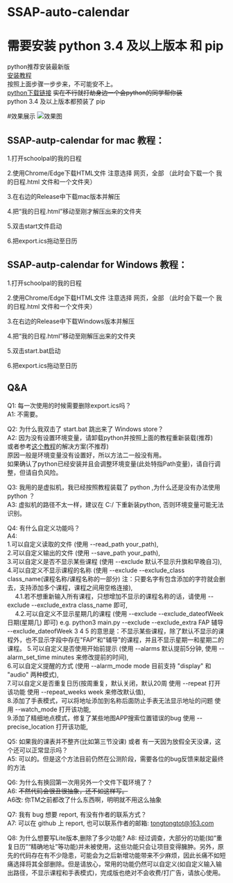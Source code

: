 # SSAP-auto-calendar
# 需要安装 python 3.4 及以上版本 和 pip

python推荐安装最新版            
[安装教程](https://zhuanlan.zhihu.com/p/635089472)                            
按照上面步骤一步步来，不可能安不上。              
[python下载链接](https://www.python.org/downloads/)
~~实在不行就打劫身边一个会python的同学帮你装~~                 
python 3.4 及以上版本都预装了 pip            

#效果展示
![效果图](https://github.com/tongtongtot/SSAP-auto-calendar/assets/55981482/1bc134a6-296e-46f8-a41c-467436506d71)

## SSAP-autp-calendar for mac 教程：

1.打开schoolpal的我的日程

2.使用Chrome/Edge下载HTML文件 注意选择 网页，全部  （此时会下载一个 我的日程.html 文件和一个文件夹）

3.在右边的Release中下载mac版本并解压

4.把“我的日程.html”移动至刚才解压出来的文件夹

5.双击start文件启动      

6.把export.ics拖动至日历

## SSAP-autp-calendar for Windows 教程：   

1.打开schoolpal的我的日程

2.使用Chrome/Edge下载HTML文件 注意选择 网页，全部 （此时会下载一个 我的日程.html 文件和一个文件夹）

3.在右边的Release中下载Windows版本并解压

4.把“我的日程.html”移动至刚解压出来的文件夹

5.双击start.bat启动         

6.把export.ics拖动至日历


## Q&A
Q1: 每一次使用的时候需要删除export.ics吗？       
A1: 不需要。

Q2: 为什么我双击了 start.bat 跳出来了 Windows store？      
A2: 因为没有设置环境变量，请卸载python并按照上面的教程重新装载(推荐)          
或者参考[这个教程](https://www.jianshu.com/p/a5c5148b7434)的解决方案(不推荐)          
原因一般是环境变量没有设置好，所以方法二一般没有用。          
如果确认了python已经安装并且会调整环境变量(此处特指Path变量)，请自行调整，但请自负风险。                

Q3: 我用的是虚拟机，我已经按照教程装载了 python ,为什么还是没有办法使用 python ？      
A3: 虚拟机的路径不太一样，建议在 C:/ 下重新装python, 否则环境变量可能无法识别。             

Q4: 有什么自定义功能吗？      
A4:       
1.可以自定义读取的文件 (使用 --read_path your_path),    
2.可以自定义输出的文件 (使用 --save_path your_path),              
3.可以自定义是否不显示某些课程 (使用 --exclude 默认不显示升旗和早晚自习),              
4.可以自定义不显示课程的名称 (使用 --exclude --exclude_class class_name(课程名称/课程名称的一部分) 注：只要名字有包含添加的字符就会删去，支持添加多个课程，课程之间用空格连接),      
&emsp; 4.1.若不想重新输入所有课程，只想增加不显示的课程名称的话，请使用 --exclude --exclude_extra class_name 即可,     
&emsp; 4.2.可以自定义不显示星期几的课程 (使用 --exclude --exclude_dateofWeek 日期(星期几) 即可)
e.g. python3 main.py --exclude --exclude_extra FAP 辅导 --exclude_dateofWeek 3 4 5 的意思是：不显示某些课程，除了默认不显示的课程外，也不显示字段中存在"FAP"和"辅导"的课程，并且不显示星期一和星期二的课程。
5.可以自定义是否使用开始前提示 (使用 --alarms 默认提前5分钟, 使用 --alarm_set_time minutes 来修改提前的时间),                 
6.可以自定义提醒的方式 (使用 --alarm_mode mode 目前支持 "display" 和 "audio" 两种模式),             
7.可以自定义是否重复日历(按周重复，默认关闭，默认20周 使用 --repeat 打开该功能 使用 --repeat_weeks week 来修改默认值),   
8.添加了手表模式，可以将地址添加到名称后面防止手表无法显示地址的问题 使用 --watch_mode 打开该功能,               
9.添加了精细地点模式，修复了某些地图APP搜索位置错误的bug 使用 --precise_location 打开该功能,                    

Q5: 如果我的课表并不整齐(比如第三节没课) 或者 有一天因为放假全天没课，这个还可以正常显示吗？                     
A5: 可以的。但是这个方法目前仍然在公测阶段，需要各位的bug反馈来敲定最终的方法      

Q6: 为什么有换回第一次用另外一个文件下载环境了？             
A6: ~~不然代码会很丑很抽象，还不如这样写。~~             
A6改: 你TM之前都改了什么东西啊，明明就不用这么抽象

Q7: 我有 bug 想要 report, 有没有作者的联系方式？            
A7: 可以在 github 上 report, 也可以联系作者的邮箱: tongtongtot@163.com            

Q8: 为什么想要写Lite版本,删除了多少功能?
A8: 经过调查，大部分的功能(如“重复日历”“精确地址”等功能)并未被使用，这些功能只会让项目变得臃肿。另外，原先的代码存在有不少隐患，可能会为之后新增功能带来不少麻烦，因此长痛不如短痛选择将其全部删除。但是请放心，常用的功能仍然可以自定义(如自定义输入输出路径，不显示课程和手表模式)，完成版也绝对不会收费/打广告，请放心使用。
